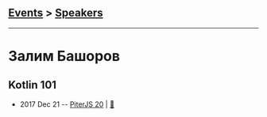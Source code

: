 ## [Events](../README.md) > [Speakers](../speakers.md)
---

# Залим Башоров

## Kotlin 101
- 2017 Dec 21 -- [PiterJS 20](https://www.youtube.com/watch?v=sUNJWJ1kLC0)  | [:notebook:](http://zal.im/slides/piterjs20)  
